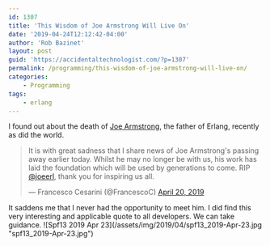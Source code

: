 ```yaml
---
id: 1307
title: 'This Wisdom of Joe Armstrong Will Live On'
date: '2019-04-24T12:12:42-04:00'
author: 'Rob Bazinet'
layout: post
guid: 'https://accidentaltechnologist.com/?p=1307'
permalink: /programming/this-wisdom-of-joe-armstrong-will-live-on/
categories:
    - Programming
tags:
    - erlang
---
```


I found out about the death of [Joe Armstrong](https://joearms.github.io/#Index), the father of Erlang, recently as did the world.

> It is with great sadness that I share news of Joe Armstrong's passing away earlier today. Whilst he may no longer be with us, his work has laid the foundation which will be used by generations to come. RIP [@joeerl](https://twitter.com/joeerl?ref_src=twsrc%5Etfw), thank you for inspiring us all.
> 
>  — Francesco Cesarini (@FrancescoC) [April 20, 2019](https://twitter.com/FrancescoC/status/1119596234166218754?ref_src=twsrc%5Etfw)

 <script async="" charset="utf-8" src="https://platform.twitter.com/widgets.js"></script> It saddens me that I never had the opportunity to meet him. I did find this very interesting and applicable quote to all developers. We can take guidance. ![Spf13 2019 Apr 23](/assets/img/2019/04/spf13_2019-Apr-23.jpg "spf13_2019-Apr-23.jpg")
